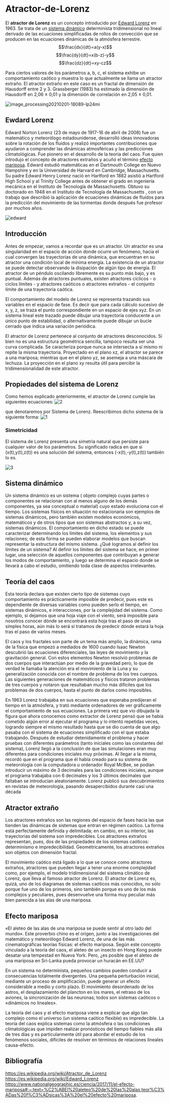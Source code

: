 # Atractor-de-Lorenz

El **atractor de Lorenz** es un concepto introducido por [Edward Lorenz](#edward-lorenz) en 1963. Se trata de un [sistema dinámico](#sistema-dinámico) determinista tridimensional no lineal derivado de las ecuaciones simplificadas de rollos de convección que se producen en las ecuaciones dinámicas de la atmósfera terrestre.
$$\frac{dx}{dt}=a(y-x)$$
$$\frac{dy}{dt}=x(b-z)-y$$
$$\frac{dz}{dt}=xy-cz$$

Para ciertos valores de los parámetros a, b, c, el sistema exhibe un comportamiento caótico y muestra lo que actualmente se llama un atractor extraño. El atractor extraño en este caso es un fractal de dimensión de Hausdorff entre 2 y 3. Grassberger (1983) ha estimado la dimensión de Hausdorff en 2,06 ± 0,01 y la dimensión de correlación en 2,05 ± 0,01.

![image_processing20210201-18089-lp24mi](https://user-images.githubusercontent.com/91721888/204562420-6c3fc705-4bf1-4479-b4bc-4e963e7b78a3.gif)



## Ewdard Lorenz

Edward Norton Lorenz (23 de mayo de 1917-16 de abril de 2008) fue un matemático y meteorólogo estadounidense, desarrolló ideas innovadoras sobre la rotación de los fluidos y realizó importantes contribuciones que ayudaron a comprender las dinámicas atmosféricas y las predicciones climatológicas. Fue pionero en el desarrollo de la teoría del caos. Fue quien introdujo el concepto de atractores extraños y acuñó el término [efecto mariposa](#Efecto-mariposa).
Edward estudió matemáticas en el Dartmouth College en Nuevo Hampshire y en la Universidad de Harvard en Cambridge, Massachusetts.
Su padre Edward Henry Lorenz nació en Hartford en 1882 asistió a Hartford High School y al Trinity College antes de obtener el grado en ingeniería mecánica en el Instituto de Tecnología de Massachusetts.
Obtuvo su doctorado en 1948 en el Instituto de Tecnología de Massachusetts , con un trabajo que describió la aplicación de ecuaciones dinámicas de fluidos para la predicción del movimiento de las tormentas donde después fue profesor por muchos años.

![edward](https://user-images.githubusercontent.com/91721507/204312784-95a302d2-0e7e-4284-b9e3-2f8b92e6cc3b.JPEG)

## Introducción

Antes de empezar, vamos a recordar que es un atractor.
 Un atractor es una singularidad en el espacio de acción donde ocurre un fenómeno, hacia el cual convergen las trayectorias de una dinámica, que encuentran en su atractor una condición local de mínima energía. La existencia de un atractor se puede detectar observando la disipación de algún tipo de energía. El atractor de un péndulo oscilando libremente es su punto más bajo, y es puntual. Además de atractores puntuales, existen atractores cíclicos - o ciclos límites - y atractores caóticos o atractores extraños - el conjunto límite de una trayectoria caótica.

El comportamiento del modelo de Lorenz se representa trazando sus variables en el espacio de fase. Es decir que para cada cálculo sucesivo de x, y, z, se traza el punto correspondiente en un espacio de ejes xyz. En un sistema lineal este trazado puede dibujar una trayectoria conducente a un único punto de estabilidad, o alternativamente puede dibujar un bucle cerrado que indica una variación periódica.

El atractor de Lorenz pertenece al conjunto de atractores desconocidos. Si bien no es una estructura geométrica sencilla, tampoco resulta ser una curva complicada. Se caracteriza porque nunca se intersecta a sí mismo ni repite la misma trayectoria. Proyectado en el plano xz, el atractor se parece a una mariposa; mientras que en el plano yz, se asemeja a una máscara de lechuza. La proyección en el plano xy resulta útil para percibir la tridimensionalidad de este atractor. 


## Propiedades del sistema de Lorenz
Como hemos explicado anteriormente, el atractor de Lorenz cumple las siguientes ecuaciones:
![2](https://user-images.githubusercontent.com/91721507/204572075-0c17c587-5393-4329-b15b-c5abfebe287e.PNG)

que denotaremos por Sistema de Lorenz. Reescribimos dicho sistema de la siguiente forma:
![1](https://user-images.githubusercontent.com/91721507/204571714-7d950ac6-5f70-439a-b639-bc2b7a24ba9d.PNG)

### Simetricidad
El sistema de Lorenz presenta una simetría natural que persiste para cualquier valor de los parámetros. Su significado radica en que si (x(t),y(t),z(t)) es una solución del sistema, entonces (-x(t),-y(t),z(t)) también lo es.

![3](https://user-images.githubusercontent.com/91721507/204575310-74044378-606f-4cfa-aaba-ada08385a9c5.PNG)

## Sistema dinámico

Un sistema dinámico es un sistema ( objeto complejo cuyas partes o componentes se relacionan con al menos alguno de los demás componentes, ya sea conceptual o material) cuyo estado evoluciona con el tiempo. Los sistemas físicos en situación no estacionaria son ejemplos de sistemas dinámicos, pero también existen modelos económicos, matemáticos y de otros tipos que son sistemas abstractos y, a su vez, sistemas dinámicos. El comportamiento en dicho estado se puede caracterizar determinando los límites del sistema, los elementos y sus relaciones; de esta forma se pueden elaborar modelos que buscan representar la estructura del mismo sistema.
¿Qué logramos al definir los límites de un sistema?
Al definir los límites del sistema se hace, en primer lugar, una selección de aquellos componentes que contribuyan a generar los modos de comportamiento, y luego se determina el espacio donde se llevará a cabo el estudio, omitiendo toda clase de aspectos irrelevantes.


## Teoría del caos

Esta teoría declara que existen cierto tipo de sistemas cuyo comportamiento es prácticamente imposible de predecir, pues este es dependiente de diversas variables como pueden serlo el tiempo, en sistemas dinámicos, e interacciones, por la complejidad del sistema. Como ejemplo, si dejamos que una hoja viaje con el viento, será imposible para nosotros conocer dónde se encontrará esta hoja tras el paso de unas simples horas, aún más lo será si tratamos de predecir dónde estará la hoja tras el paso de varios meses.

El caos y los fractales son parte de un tema más amplio, la dinámica, rama de la física que empezó a mediados de 1600 cuando Isaac Newton descubrió las ecuaciones diferenciales, las leyes de movimiento y la gravitación general. Con estos elementos Newton resolvió problemas de dos cuerpos que interactúan por medio de la gravedad pero, lo que de verdad le llamaba la atención era el movimiento de la Luna y su generalización conocida con el nombre de problema de los tres cuerpos. Las siguientes generaciones de matemáticos y físicos trataron problemas de tres cuerpos y notaron que resultaban mucho más difíciles que los problemas de dos cuerpos, hasta el punto de darlos como imposibles.

En 1963 Lorenz trabajaba en sus ecuaciones que esperaba predijeran el tiempo en la atmósfera, y trató mediante ordenadores de ver gráficamente el comportamiento de sus ecuaciones. La primera vez que vio dibujada la figura que ahora conocemos como extractor de Lorenz pensó que se había cometido algún error al ejecutar el programa y lo intentó repetidas veces, logrando siempre el mismo resultado hasta que se dio cuenta de que algo pasaba con el sistema de ecuaciones simplificado con el que estaba trabajando. Después de estudiar detenidamente el problema y hacer pruebas con diferentes parámetros (tanto iniciales como las constantes del sistema), Lorenz llegó a la conclusión de que las simulaciones eran muy diferentes para condiciones iniciales muy próximas. Al llegar a la misma, recordó que en el programa que él había creado para su sistema de meteorología con la computadora u ordenador Royal McBee, se podían introducir un máximo de 3 decimales para las condiciones iniciales, aunque el programa trabajaba con 6 decimales y los 3 últimos decimales que faltaban se introducían aleatoriamente. Lorenz publicó sus descubrimientos en revistas de meteorología, pasando desapercibidos durante casi una década


## Atractor extraño

Los atractores extraños son las regiones del espacio de fases hacia las que tienden las dinámicas de sistemas que entran en régimen caótico. La forma está perfectamente definida y delimitada; en cambio, en su interior, las trayectorias del sistema son impredecibles. Los atractores extraños representan, pues, dos de las propiedades de los sistemas caóticos: determinismo e impredecibilidad. Geométricamente, los atractores extraños son objetos con dimensión fractal.

El movimiento caótico está ligado a lo que se conoce como atractores extraños, atractores que pueden llegar a tener una enorme complejidad como, por ejemplo, el modelo tridimensional del sistema climático de Lorenz, que lleva al famoso atractor de Lorenz. El atractor de Lorenz es, quizá, uno de los diagramas de sistemas caóticos más conocidos, no sólo porque fue uno de los primeros, sino también porque es uno de los más complejos y peculiares, pues desenvuelve una forma muy peculiar más bien parecida a las alas de una mariposa.


## Efecto mariposa

«El aleteo de las alas de una mariposa se puede sentir al otro lado del mundo». Este proverbio chino es el origen, junto a las investigaciones del matemático y meteorólogo Edward Lorenz, de una de las más cinematográficas teorías físicas: el efecto mariposa. Según este concepto vinculado a la teoría del caos, el aleteo de un insecto en Hong Kong puede desatar una tempestad en Nueva York. Pero, ¿es posible que el aleteo de una mariposa en Sri-Lanka pueda provocar un huracán en EE.UU?

En un sistema no determinista, pequeños cambios pueden conducir a consecuencias totalmente divergentes. Una pequeña perturbación inicial, mediante un proceso de amplificación, puede generar un efecto considerable a medio y corto plazo. El movimiento desordenado de los astros, el desplazamiento del plancton en los mares, el retraso de los aviones, la sincronización de las neuronas; todos son sistemas caóticos o «dinámicos no lineales».

La teoría del caos y el efecto mariposa viene a explicar que algo tan complejo como el universo (un sistema caótico flexible) es impredecible. La teoría del caos explica sistemas como la atmósfera o las condiciones climatológicas que impiden realizar pronósticos del tiempo fiables más allá de tres días y es particularmente útil para abordar el estudio de los fenómenos sociales, difíciles de resolver en términos de relaciones lineales causa-efecto.

## Bibliografía
https://es.wikipedia.org/wiki/Atractor_de_Lorenz
https://es.wikipedia.org/wiki/Edward_Lorenz
https://www.nationalgeographic.es/ciencia/2017/11/el-efecto-mariposa#:~:text=%C2%ABEl%20aleteo%20de%20las%20alas,teor%C3%ADas%20f%C3%ADsicas%3A%20el%20efecto%20mariposa.
